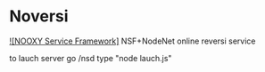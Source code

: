 # Noversi 
[![NOOXY Service Framework]](https://github.com/NOOXY-research/NSF)
NSF+NodeNet online reversi service

to lauch server go /nsd
type "node lauch.js"
